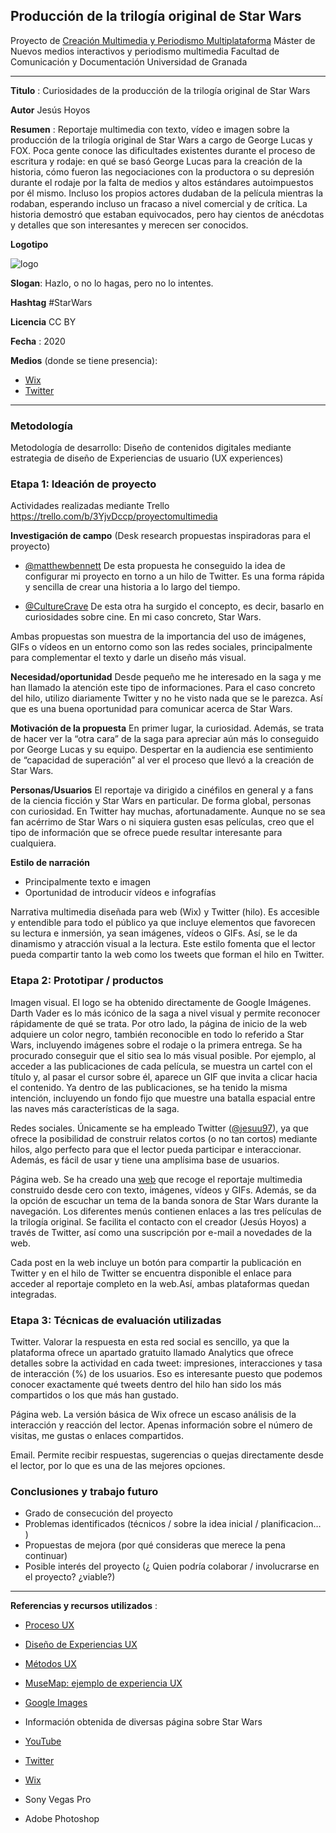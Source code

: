 ## Producción de la trilogía original de Star Wars 

Proyecto de [Creación Multimedia y Periodismo Multiplataforma](https://github.com/mgea/PeriodismoMultimedia)
Máster de Nuevos medios interactivos y periodismo multimedia
Facultad de Comunicación y Documentación
Universidad de Granada  

----

**Titulo** : Curiosidades de la producción de la trilogía original de Star Wars 

**Autor** Jesús Hoyos

**Resumen** : Reportaje multimedia con texto, vídeo e imagen sobre la producción de la trilogía original de Star Wars a cargo de George Lucas y FOX. Poca gente conoce las dificultades existentes durante el proceso de escritura y rodaje: en qué se basó George Lucas para la creación de la historia, cómo fueron las negociaciones con la productora o su depresión durante el rodaje por la falta de medios y altos estándares autoimpuestos por él mismo. Incluso los propios actores dudaban de la película mientras la rodaban, esperando incluso un fracaso a nivel comercial y de crítica. La historia demostró que estaban equivocados, pero hay cientos de anécdotas y detalles que son interesantes y merecen ser conocidos.

**Logotipo**

![logo](https://i.imgur.com/CBGoP17.png)

**Slogan**: Hazlo, o no lo hagas, pero no lo intentes.

**Hashtag** #StarWars

**Licencia** CC BY

**Fecha** : 2020

**Medios** (donde se tiene presencia): 


* [Wix](https://jesuu97rm.wixsite.com/curiosidadesstarwars) 
* [Twitter](https://twitter.com/Jesuu97/status/1250484898361683970)



--- 

### Metodología

Metodología de desarrollo: Diseño de contenidos digitales mediante estrategia de diseño de Experiencias de usuario (UX experiences) 

### Etapa 1: Ideación de proyecto 

Actividades realizadas mediante Trello https://trello.com/b/3YjvDccp/proyectomultimedia

**Investigación de campo**   (Desk research propuestas inspiradoras para el proyecto) 

* [@matthewbennett](https://twitter.com/matthewbennett) De esta propuesta he conseguido la idea de configurar mi proyecto en torno a un hilo de Twitter. Es una forma rápida y sencilla de crear una historia a lo largo del tiempo.

* [@CultureCrave](https://twitter.com/CultureCrave) De esta otra ha surgido el concepto, es decir, basarlo en curiosidades sobre cine. En mi caso concreto, Star Wars. 

Ambas propuestas son muestra de la importancia del uso de imágenes, GIFs o vídeos en un entorno como son las redes sociales, principalmente para complementar el texto y darle un diseño más visual.

**Necesidad/oportunidad** Desde pequeño me he interesado en la saga y me han llamado la atención este tipo de informaciones. Para el caso concreto del hilo, utilizo diariamente Twitter y no he visto nada que se le parezca. Así que es una buena oportunidad para comunicar acerca de Star Wars.

**Motivación de la propuesta** En primer lugar, la curiosidad. Además, se trata de hacer ver la “otra cara” de la saga para apreciar aún más lo conseguido por George Lucas y su equipo. Despertar en la audiencia ese sentimiento de “capacidad de superación” al ver el proceso que llevó a la creación de Star Wars. 

**Personas/Usuarios**  El reportaje va dirigido a cinéfilos en general y a fans de la ciencia ficción y Star Wars en particular. De forma global, personas con curiosidad. En Twitter hay muchas, afortunadamente. Aunque no se sea fan acérrimo de Star Wars o ni siquiera gusten esas películas, creo que el tipo de información que se ofrece puede resultar interesante para cualquiera.

**Estilo de narración**  

* Principalmente texto e imagen
* Oportunidad de introducir vídeos e infografías

Narrativa multimedia diseñada para web (Wix) y Twitter (hilo). Es accesible y entendible para todo el público ya que incluye elementos que favorecen su lectura e inmersión, ya sean imágenes, vídeos o GIFs. Así, se le da dinamismo y atracción visual a la lectura. Este estilo fomenta que el lector pueda compartir tanto la web como los tweets que forman el hilo en Twitter.


### Etapa 2: Prototipar / productos 

Imagen visual. El logo se ha obtenido directamente de Google Imágenes. Darth Vader es lo más icónico de la saga a nivel visual y permite reconocer rápidamente de qué se trata. Por otro lado, la página de inicio de la web adquiere un color negro, también reconocible en todo lo referido a Star Wars, incluyendo imágenes sobre el rodaje o la primera entrega. Se ha procurado conseguir que el sitio sea lo más visual posible. Por ejemplo, al acceder a las publicaciones de cada película, se muestra un cartel con el título y, al pasar el cursor sobre él, aparece un GIF que invita a clicar hacia el contenido. Ya dentro de las publicaciones, se ha tenido la misma intención, incluyendo un fondo fijo que muestre una batalla espacial entre las naves más características de la saga. 

Redes sociales. Únicamente se ha empleado Twitter ([@jesuu97](https://twitter.com/Jesuu97/status/1250484898361683970)), ya que ofrece la posibilidad de construir relatos cortos (o no tan cortos) mediante hilos, algo perfecto para que el lector pueda participar e interaccionar. Además, es fácil de usar y tiene una amplísima base de usuarios.

Página web. Se ha creado una [web](https://jesuu97rm.wixsite.com/curiosidadesstarwars) que recoge el reportaje multimedia construido desde cero con texto, imágenes, vídeos y GIFs. Además, se da la opción de escuchar un tema de la banda sonora de Star Wars durante la navegación. Los diferentes menús contienen enlaces a las tres películas de la trilogía original. Se facilita el contacto con el creador (Jesús Hoyos) a través de Twitter, así como una suscripción por e-mail a novedades de la web.

Cada post en la web incluye un botón para compartir la publicación en Twitter y en el hilo de Twitter se encuentra disponible el enlace para acceder al reportaje completo en la web.Así, ambas plataformas quedan integradas. 


### Etapa 3: Técnicas de evaluación utilizadas

Twitter. Valorar la respuesta en esta red social es sencillo, ya que la plataforma ofrece un apartado gratuito llamado Analytics que ofrece detalles sobre la actividad en cada tweet: impresiones, interacciones y tasa de interacción (%) de los usuarios. Eso es interesante puesto que podemos conocer exactamente qué tweets dentro del hilo han sido los más compartidos o los que más han gustado. 

Página web. La versión básica de Wix ofrece un escaso análisis de la interacción y reacción del lector. Apenas información sobre el número de visitas, me gustas o enlaces compartidos. 

Email. Permite recibir respuestas, sugerencias o quejas directamente desde el lector, por lo que es una de las mejores opciones. 


### Conclusiones y trabajo futuro


* Grado de consecución del proyecto 
* Problemas identificados  (técnicos / sobre la idea inicial / planificacion… ) 
* Propuestas de mejora (por qué consideras que merece la pena continuar)
* Posible interés del proyecto (¿ Quien podría  colaborar / involucrarse en el proyecto? ¿viable?)

----

**Referencias y recursos utilizados** :

* [Proceso UX](https://uxmastery.com/resources/process/)
* [Diseño de Experiencias UX](http://www.nosolousabilidad.com/articulos/uxd.htm) 
* [Métodos UX](https://mgea.github.io/UX-DIU-Checklist/index.html) 
* [MuseMap: ejemplo de experiencia UX](https://blog.prototypr.io/musemap-street-art-app-ux-case-study-9bec6a99823b) 

* [Google Images](https://www.google.es/imghp?hl=es)
* Información obtenida de diversas página sobre Star Wars
* [YouTube](https://www.youtube.com/)
* [Twitter](https://twitter.com/)
* [Wix](https://es.wix.com/)
* Sony Vegas Pro
* Adobe Photoshop
 
